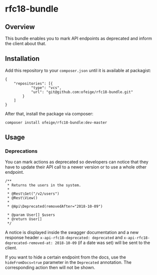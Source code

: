 # rfc18-bundle

## Overview
This bundle enables you to mark API endpoints as deprecated and inform the client about that.

## Installation
Add this repository to your `composer.json` until it is available at packagist:
```
{
    "repositories": [{
            "type": "vcs",
            "url": "git@github.com:ofeige/rfc18-bundle.git"
        }
    ]
}
```

After that, install the package via composer:
```
composer install ofeige/rfc18-bundle:dev-master
```

## Usage
### Deprecations
You can mark actions as deprecated so developers can notice that they have to update their API call to a newer version or to use a whole other endpoint.
```
/**
 * Returns the users in the system.
 *
 * @Rest\Get("/v2/users")
 * @Rest\View()
 *
 * @Api\Deprecated(removedAfter="2018-10-09")
 
 * @param User[] $users
 * @return User[]
 */
 ```
 A notice is displayed inside the swagger documentation and a new response header `x-api-rfc18-deprecated: deprecated` and `x-api-rfc18-deprecated-removed-at: 2018-10-09` (if a date was set) will be sent to the client.

If you want to hide a certain endpoint from the docs, use the `hideFromDocs=true` parameter in the `Deprecated` annotation. The corresponding action then will not be shown.